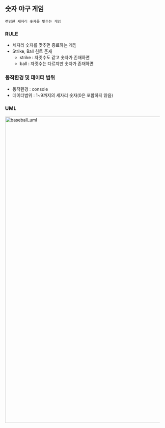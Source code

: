 

## 숫자 야구 게임

`랜덤한 세자리 숫자를 맞추는 게임`

### RULE

- 세자리 숫자를 맞추면 종료하는 게임
- Strike, Ball 힌트 존재
  - strike : 자릿수도 같고 숫자가 존재하면
  - ball : 자릿수는 다르지만 숫자가 존재하면


### 동작환경 및 데이터 범위
  - 동작환경 : console
  - 데이터범위 : 1~9까지의 세자리 숫자(0은 포함하지 않음)
  

### UML
<img width="995" alt="baseball_uml" src="https://user-images.githubusercontent.com/67587446/161420655-527b491d-6d9b-413a-a77a-fc9c5c832360.png">
